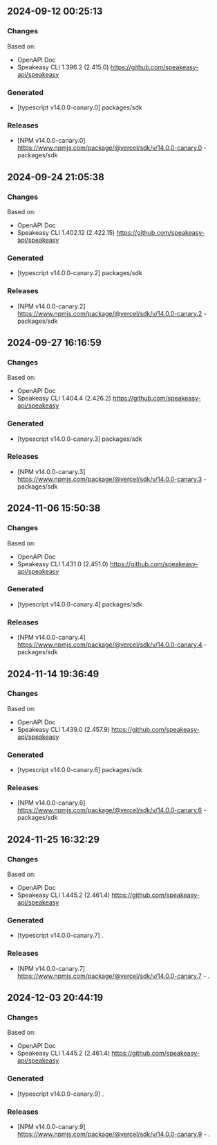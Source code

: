 

## 2024-09-12 00:25:13
### Changes
Based on:
- OpenAPI Doc  
- Speakeasy CLI 1.396.2 (2.415.0) https://github.com/speakeasy-api/speakeasy
### Generated
- [typescript v14.0.0-canary.0] packages/sdk
### Releases
- [NPM v14.0.0-canary.0] https://www.npmjs.com/package/@vercel/sdk/v/14.0.0-canary.0 - packages/sdk

## 2024-09-24 21:05:38
### Changes
Based on:
- OpenAPI Doc  
- Speakeasy CLI 1.402.12 (2.422.15) https://github.com/speakeasy-api/speakeasy
### Generated
- [typescript v14.0.0-canary.2] packages/sdk
### Releases
- [NPM v14.0.0-canary.2] https://www.npmjs.com/package/@vercel/sdk/v/14.0.0-canary.2 - packages/sdk

## 2024-09-27 16:16:59
### Changes
Based on:
- OpenAPI Doc  
- Speakeasy CLI 1.404.4 (2.426.2) https://github.com/speakeasy-api/speakeasy
### Generated
- [typescript v14.0.0-canary.3] packages/sdk
### Releases
- [NPM v14.0.0-canary.3] https://www.npmjs.com/package/@vercel/sdk/v/14.0.0-canary.3 - packages/sdk

## 2024-11-06 15:50:38
### Changes
Based on:
- OpenAPI Doc  
- Speakeasy CLI 1.431.0 (2.451.0) https://github.com/speakeasy-api/speakeasy
### Generated
- [typescript v14.0.0-canary.4] packages/sdk
### Releases
- [NPM v14.0.0-canary.4] https://www.npmjs.com/package/@vercel/sdk/v/14.0.0-canary.4 - packages/sdk

## 2024-11-14 19:36:49
### Changes
Based on:
- OpenAPI Doc  
- Speakeasy CLI 1.439.0 (2.457.9) https://github.com/speakeasy-api/speakeasy
### Generated
- [typescript v14.0.0-canary.6] packages/sdk
### Releases
- [NPM v14.0.0-canary.6] https://www.npmjs.com/package/@vercel/sdk/v/14.0.0-canary.6 - packages/sdk

## 2024-11-25 16:32:29
### Changes
Based on:
- OpenAPI Doc  
- Speakeasy CLI 1.445.2 (2.461.4) https://github.com/speakeasy-api/speakeasy
### Generated
- [typescript v14.0.0-canary.7] .
### Releases
- [NPM v14.0.0-canary.7] https://www.npmjs.com/package/@vercel/sdk/v/14.0.0-canary.7 - .

## 2024-12-03 20:44:19
### Changes
Based on:
- OpenAPI Doc  
- Speakeasy CLI 1.445.2 (2.461.4) https://github.com/speakeasy-api/speakeasy
### Generated
- [typescript v14.0.0-canary.9] .
### Releases
- [NPM v14.0.0-canary.9] https://www.npmjs.com/package/@vercel/sdk/v/14.0.0-canary.9 - .